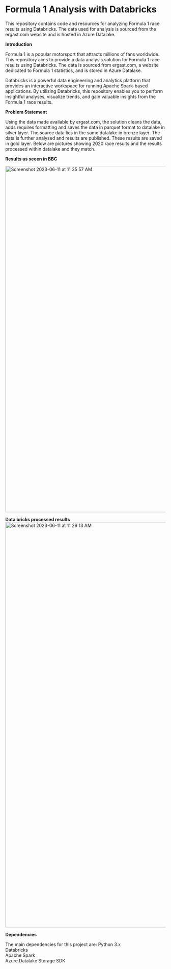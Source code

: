 # Formula 1 Analysis with Databricks

This repository contains code and resources for analyzing Formula 1 race results using Databricks. The data used for analysis is sourced from the ergast.com website and is hosted in Azure Datalake.

**Introduction**

Formula 1 is a popular motorsport that attracts millions of fans worldwide. This repository aims to provide a data analysis solution for Formula 1 race results using Databricks. The data is sourced from ergast.com, a website dedicated to Formula 1 statistics, and is stored in Azure Datalake.

Databricks is a powerful data engineering and analytics platform that provides an interactive workspace for running Apache Spark-based applications. By utilizing Databricks, this repository enables you to perform insightful analyses, visualize trends, and gain valuable insights from the Formula 1 race results.

**Problem Statement**

Using the data made available by ergast.com, the solution cleans the data, adds requires formatting and saves the data in parquet format to datalake in silver layer. The source data lies in the same datalake in bronze layer. The data is further analysed and results are published. These results are saved in gold layer. Below are pictures showing 2020 race results and the results processed within datalake and they match.

**Results as seeen in BBC**

<img width="1085" alt="Screenshot 2023-06-11 at 11 35 57 AM" src="https://github.com/iampawankc/databricks_formula1/assets/13145715/c1d4852d-9a46-436b-b36c-7039192f2b53">

**Data bricks processed results**
<img width="1270" alt="Screenshot 2023-06-11 at 11 29 13 AM" src="https://github.com/iampawankc/databricks_formula1/assets/13145715/80a54bc5-a443-47e8-ac31-edb36528af2d">


**Dependencies**

The main dependencies for this project are:
Python 3.x\
Databricks\
Apache Spark\
Azure Datalake Storage SDK
